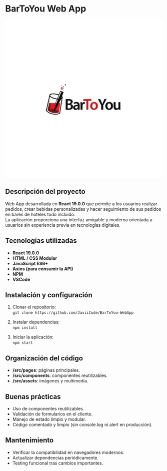 # BarToYou Web App

![Logo BarToYou](./bartoyou-webapp/src/assets/logo.png)

## Descripción del proyecto

Web App desarrollada en **React 19.0.0** que permite a los usuarios realizar pedidos, crear bebidas personalizadas y hacer seguimiento de sus pedidos en bares de hoteles todo incluido.  
La aplicación proporciona una interfaz amigable y moderna orientada a usuarios sin experiencia previa en tecnologías digitales.

## Tecnologías utilizadas

- **React 19.0.0**
- **HTML / CSS Modular**
- **JavaScript ES6+**
- **Axios (para consumir la API)**
- **NPM**
- **VSCode**

## Instalación y configuración

1. Clonar el repositorio:  
   `git clone https://github.com/JaviiCode/BarToYou-WebApp`

2. Instalar dependencias:  
   `npm install`

3. Iniciar la aplicación:  
   `npm start`

## Organización del código

- **/src/pages**: páginas principales.
- **/src/components**: componentes reutilizables.
- **/src/assets**: imágenes y multimedia.

## Buenas prácticas

- Uso de componentes reutilizables.
- Validación de formularios en el cliente.
- Manejo de estado limpio y modular.
- Código comentado y limpio (sin console.log ni alert en producción).

## Mantenimiento

- Verificar la compatibilidad en navegadores modernos.
- Actualizar dependencias periódicamente.
- Testing funcional tras cambios importantes.

